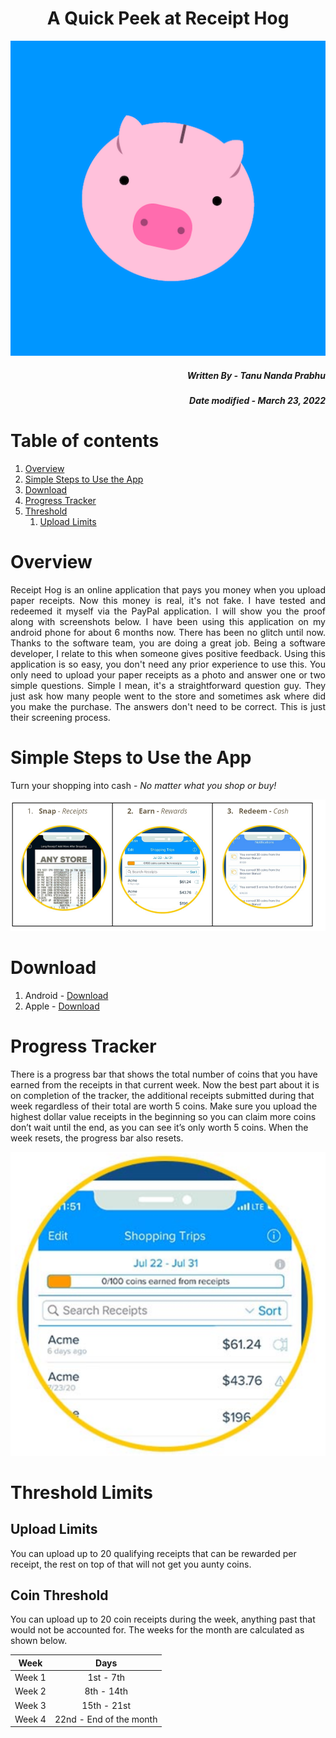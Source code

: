<h1 align = "center"> A Quick Peek at Receipt Hog</h1> 

<p align = "center">
  <img src = "https://github.com/Tanu-N-Prabhu/Receipt-Hog/blob/main/Img/unnamed%20(1).png">
</p>

<h5 align = "right">Written By - <i>Tanu Nanda Prabhu</i></h5>
<h5 align = "right">Date modified - <i>March 23, 2022</i></h5>


# Table of contents
1. [Overview](#overview)
2. [Simple Steps to Use the App](#steps1)
3. [Download](#download)
4. [Progress Tracker](#tracker)
5. [Threshold](#threshold)
    1. [Upload Limits](#upload)



# Overview <a name="overview"></a>
<p align = "justify">Receipt Hog is an online application that pays you money when you upload paper receipts. Now this money is real, it's not fake. I have tested and redeemed it myself via the PayPal application. I will show you the proof along with screenshots below. I have been using this application on my android phone for about 6 months now. There has been no glitch until now. Thanks to the software team, you are doing a great job. Being a software developer, I relate to this when someone gives positive feedback. Using this application is so easy, you don't need any prior experience to use this. You only need to upload your paper receipts as a photo and answer one or two simple questions. Simple I mean, it's a straightforward question guy. They just ask how many people went to the store and sometimes ask where did you make the purchase. The answers don't need to be correct. This is just their screening process. </p>

# Simple Steps to Use the App <a name= "steps1"></a>
Turn your shopping into cash - <i>No matter what you shop or buy!</i>

<p align = "center">
  <img src = "https://github.com/Tanu-N-Prabhu/Receipt-Hog/blob/main/Img/table1Steps.PNG">
</p>

# Download <a name= "download"></a>

1. Android - [Download](https://play.google.com/store/apps/details?id=com.infoscout.receipthog&hl=en_CA&gl=US)
2. Apple - [Download](https://apps.apple.com/us/app/receipt-hog-shopping-rewards/id525373618)

# Progress Tracker <a name= "tracker"></a>

There is a progress bar that shows the total number of coins that you have earned from the receipts in that current week. Now the best part about it is on completion of the tracker, the additional receipts submitted during that week regardless of their total are worth 5 coins. Make sure you upload the highest dollar value receipts in the beginning so you can claim more coins don’t wait until the end, as you can see it’s only worth 5 coins. When the week resets, the progress bar also resets. 

<p align = "center">
  <img src = "https://github.com/Tanu-N-Prabhu/Receipt-Hog/blob/main/Img/snap2.PNG">
</p>


# Threshold Limits <a name= "threshold"></a>
## Upload Limits <a name="upload"></a>
You can upload up to 20 qualifying receipts that can be rewarded per receipt, the rest on top of that will not get you aunty coins. 

## Coin Threshold <a name= "coin"></a>
You can upload up to 20 coin receipts during the week, anything past that would not be accounted for. The weeks for the month are calculated as shown below.

| Week   |      Days      | 
|----------|:-------------:|
| Week 1 |  1st - 7th |
| Week 2 | 8th - 14th |
| Week 3 | 15th - 21st |
| Week 4 | 22nd - End of the month |
